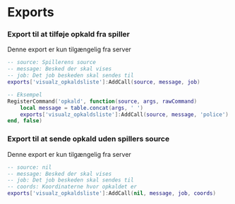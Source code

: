 # Exports

### Export til at tilføje opkald fra spiller
Denne export er kun tilgængelig fra server
```lua
-- source: Spillerens source
-- message: Besked der skal vises
-- job: Det job beskeden skal sendes til
exports['visualz_opkaldsliste']:AddCall(source, message, job)

-- Eksempel
RegisterCommand('opkald', function(source, args, rawCommand)
    local message = table.concat(args, ' ')
    exports['visualz_opkaldsliste']:AddCall(source, message, 'police')
end, false)
```


### Export til at sende opkald uden spillers source
Denne export er kun tilgængelig fra server
```lua
-- source: nil
-- message: Besked der skal vises
-- job: Det job beskeden skal sendes til
-- coords: Koordinaterne hvor opkaldet er
exports['visualz_opkaldsliste']:AddCall(nil, message, job, coords)
```
